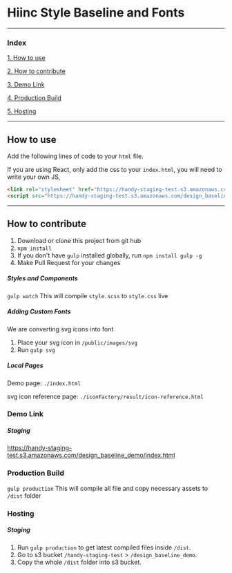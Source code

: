 # Hiinc Style Baseline and Fonts
---
### Index

[1. How to use](#How-to-use)

[2. How to contribute](#How-to-contribute)

[3. Demo Link](#Demo-Link)

[4. Production Build](#Production-Build)

[5. Hosting](#Hosting)



---
## How to use

Add the following lines of code to your `html` file.

If you are using React, only add the css to your `index.html`, you will need to write your own JS,

```html
<link rel="stylesheet" href="https://handy-staging-test.s3.amazonaws.com/design_baseline_demo/dist/stylesheets/handyBaseline.css">
<script src="https://handy-staging-test.s3.amazonaws.com/design_baseline_demo/dist/javascripts/handyBaseline.min.js"></script>
```

---

## How to contribute

1. Download or clone this project from git hub
2. `npm install`
3. If you don't have `gulp` installed globally, run `npm install gulp -g`
4. Make Pull Request for your changes

##### Styles and Components
`gulp watch`
This will compile `style.scss` to `style.css` live

##### Adding Custom Fonts
We are converting svg icons into font
1. Place your svg icon in `/public/images/svg`
2. Run `gulp svg`

##### Local Pages

Demo page: `./index.html`

svg icon reference page: `./iconFactory/result/icon-reference.html`


### Demo Link
##### Staging
https://handy-staging-test.s3.amazonaws.com/design_baseline_demo/index.html





### Production Build
`gulp production`
This will compile all file and copy necessary assets to `/dist` folder

### Hosting
##### Staging
1. Run `gulp production` to get latest compiled files inside `/dist`.
2. Go to s3 bucket `/handy-staging-test` > `/design_baseline_demo`.
3. Copy the whole `/dist` folder into s3 bucket.
